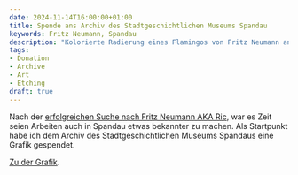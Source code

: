 ```yaml
---
date: 2024-11-14T16:00:00+01:00
title: Spende ans Archiv des Stadtgeschichtlichen Museums Spandau
keywords: Fritz Neumann, Spandau
description: "Kolorierte Radierung eines Flamingos von Fritz Neumann an das Archiv Spandau gespendet"
tags:
- Donation
- Archive
- Art
- Etching
draft: true
---
```


Nach der [erfolgreichen Suche nach Fritz Neumann AKA Ric](/post/ric-unknownartist/), war es Zeit seien Arbeiten auch in Spandau etwas bekannter zu machen. Als Startpunkt habe ich dem Archiv des Stadtgeschichtlichen Museums Spandaus eine Grafik gespendet.

<!--more-->

[Zu der Grafik](/collections/donations/spandau/).
